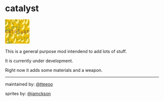 # catalyst

![logo](https://raw.githubusercontent.com/blueberry-jam/catalyst/master/icon.png)

This is a general purpose mod intendend to add lots of stuff.

It is currently under development.

Right now it adds some materials and a weapon.

<hr>

maintained by: <a href="https://github.com/tteeoo">@tteeoo</a>

sprites by: <a href="https://github.com/jamckson">@jamckson</a>
